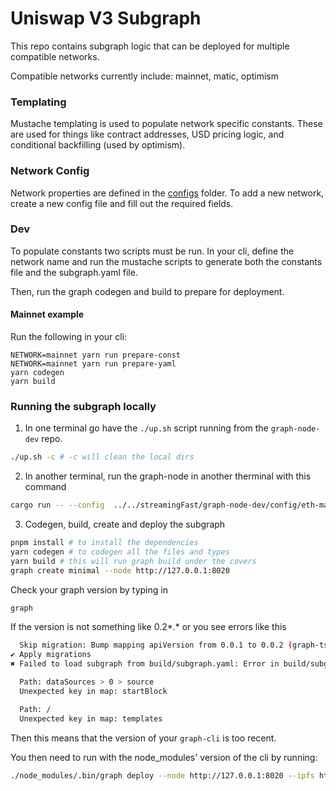 # Uniswap V3 Subgraph

This repo contains subgraph logic that can be deployed for multiple compatible networks.

Compatible networks currently include: mainnet, matic, optimism

### Templating

Mustache templating is used to populate network specific constants. These are used for things like contract addresses, USD pricing logic, and conditional backfilling (used by optimism).

### Network Config

Network properties are defined in the [configs](src/networks/configs) folder. To add a new network, create a new config file and fill out the required fields.

### Dev

To populate constants two scripts must be run. In your cli, define the network name and run the mustache scripts to generate both the constants file and the subgraph.yaml file.

Then, run the graph codegen and build to prepare for deployment.

#### Mainnet example

Run the following in your cli:

```
NETWORK=mainnet yarn run prepare-const
NETWORK=mainnet yarn run prepare-yaml
yarn codegen
yarn build
```

### Running the subgraph locally
1. In one terminal go have the `./up.sh` script running from the `graph-node-dev` repo.
```bash
./up.sh -c # -c will clean the local dirs
```

2. In another terminal, run the graph-node in another therminal with this command
```bash
cargo run -- --config  ../../streamingFast/graph-node-dev/config/eth-mainnet-substreams.toml --ipfs "localhost:5001"
```

3. Codegen, build, create and deploy the subgraph
```bash
pnpm install # to install the dependencies
yarn codegen # to codegen all the files and types
yarn build # this will run graph build under the covers
graph create minimal --node http://127.0.0.1:8020
```

Check your graph version by typing in 
```bash
graph
```

If the version is not something like 0.2*.* or you see errors like this

```bash
  Skip migration: Bump mapping apiVersion from 0.0.1 to 0.0.2 (graph-ts dependency not installed yet)
✔ Apply migrations
✖ Failed to load subgraph from build/subgraph.yaml: Error in build/subgraph.yaml:

  Path: dataSources > 0 > source
  Unexpected key in map: startBlock

  Path: /
  Unexpected key in map: templates
```

Then this means that the version of your `graph-cli` is too recent.

You then need to run with the node_modules' version of the cli by running:

```bash
./node_modules/.bin/graph deploy --node http://127.0.0.1:8020 --ipfs http://127.0.0.1:5001  minimal ./subgraph.yaml
```
